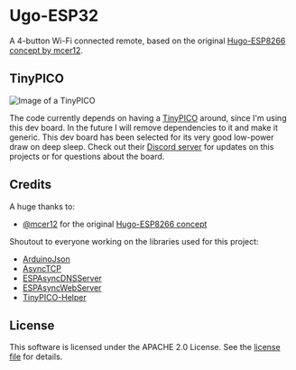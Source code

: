 # Ugo-ESP32

A 4-button Wi-Fi connected remote, based on the original [Hugo-ESP8266 concept by mcer12](https://github.com/mcer12/Hugo-8266).

## TinyPICO

![Image of a TinyPICO](https://images.squarespace-cdn.com/content/v1/5c85d89877b903606126e6df/1554765183744-8257OPZRW59FK1BKT7MG/ke17ZwdGBToddI8pDm48kPubfIArWU6SqtYLllvlJnd7gQa3H78H3Y0txjaiv_0fDoOvxcdMmMKkDsyUqMSsMWxHk725yiiHCCLfrh8O1z4YTzHvnKhyp6Da-NYroOW3ZGjoBKy3azqku80C789l0sofvP-RiTb638-KOMjny0u3C70MUIFojZm1DzSb_fNIUUjRX0gf4zJhWpz755r9bA/TinyPICO_Hero_Black.jpg?format=250w)

The code currently depends on having a [TinyPICO](https://tinypico.com) around, since I'm using this dev board. In the future I will remove dependencies to it and make it generic. This dev board has been selected for its very good low-power draw on deep sleep. Check out their [Discord server](https://discord.gg/83Nr7rz) for updates on this projects or for questions about the board.

## Credits

A huge thanks to:
- [@mcer12](https://github.com/mcer12) for the original [Hugo-ESP8266 concept](https://github.com/mcer12/Hugo-ESP8266)

Shoutout to everyone working on the libraries used for this project:
- [ArduinoJson](https://github.com/bblanchon/ArduinoJson)
- [AsyncTCP](https://github.com/me-no-dev/AsyncTCP)
- [ESPAsyncDNSServer](https://github.com/devyte/ESPAsyncDNSServer)
- [ESPAsyncWebServer](https://github.com/me-no-dev/ESPAsyncWebServer)
- [TinyPICO-Helper](https://github.com/tinypico/tinypico-arduino)

## License 

This software is licensed under the APACHE 2.0 License. See the [license file](LICENSE) for details.  
